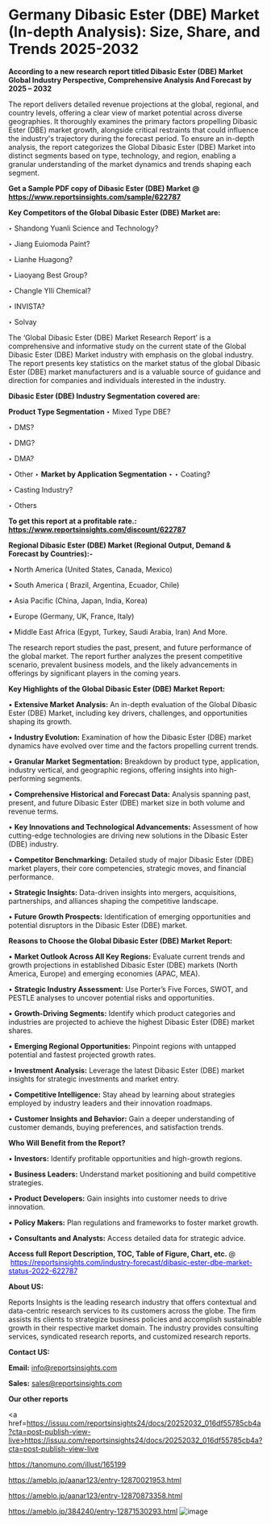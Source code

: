 # Germany Dibasic Ester (DBE) Market (In-depth Analysis): Size, Share, and Trends 2025-2032

<strong>According to a new research report titled Dibasic Ester (DBE) Market Global Industry Perspective, Comprehensive Analysis And Forecast by 2025 – 2032</strong>

The report delivers detailed revenue projections at the global, regional, and country levels, offering a clear view of market potential across diverse geographies. It thoroughly examines the primary factors propelling Dibasic Ester (DBE) market growth, alongside critical restraints that could influence the industry's trajectory during the forecast period. To ensure an in-depth analysis, the report categorizes the Global Dibasic Ester (DBE) Market into distinct segments based on type, technology, and region, enabling a granular understanding of the market dynamics and trends shaping each segment.

<strong>Get a Sample PDF copy of Dibasic Ester (DBE) Market </strong><strong>@<a href=https://www.reportsinsights.com/sample/622787 style=color:#0000ff;> https://www.reportsinsights.com/sample/622787</a></strong></font>

<strong>Key Competitors of the Global Dibasic Ester (DBE) Market are:</strong>

‣ Shandong Yuanli Science and Technology?

‣ Jiang Euiomoda Paint?

‣ Lianhe Huagong?

‣ Liaoyang Best Group?

‣ Changle YIli Chemical?

‣ INVISTA?

‣ Solvay

The ‘Global Dibasic Ester (DBE) Market Research Report’ is a comprehensive and informative study on the current state of the Global Dibasic Ester (DBE) Market industry with emphasis on the global industry. The report presents key statistics on the market status of the global Dibasic Ester (DBE) market manufacturers and is a valuable source of guidance and direction for companies and individuals interested in the industry.

<strong>Dibasic Ester (DBE) Industry Segmentation covered are:</strong>

<strong>Product Type Segmentation</strong>
‣
Mixed Type DBE?

‣ DMS?

‣ DMG?

‣ DMA?

‣ Other
‣ 
<strong>Market by Application Segmentation</strong>
‣
‣  Coating?

‣ Casting Industry?

‣ Others

<strong>To get this report at a profitable rate.: <a href=https://www.reportsinsights.com/discount/622787 style=color:#0000ff;>https://www.reportsinsights.com/discount/622787</a></strong></font>

<strong>Regional Dibasic Ester (DBE) Market (Regional Output, Demand &amp; Forecast by Countries):-</strong>

• North America (United States, Canada, Mexico)

• South America ( Brazil, Argentina, Ecuador, Chile)

• Asia Pacific (China, Japan, India, Korea)

• Europe (Germany, UK, France, Italy)

• Middle East Africa (Egypt, Turkey, Saudi Arabia, Iran) And More.

The research report studies the past, present, and future performance of the global market. The report further analyzes the present competitive scenario, prevalent business models, and the likely advancements in offerings by significant players in the coming years.

<strong>Key Highlights of the Global Dibasic Ester (DBE) Market Report:</strong>

• <strong>Extensive Market Analysis:</strong> An in-depth evaluation of the Global Dibasic Ester (DBE) Market, including key drivers, challenges, and opportunities shaping its growth.

• <strong>Industry Evolution:</strong> Examination of how the Dibasic Ester (DBE) market dynamics have evolved over time and the factors propelling current trends.

• <strong>Granular Market Segmentation:</strong> Breakdown by product type, application, industry vertical, and geographic regions, offering insights into high-performing segments.

• <strong>Comprehensive Historical and Forecast Data:</strong> Analysis spanning past, present, and future Dibasic Ester (DBE) market size in both volume and revenue terms.

• <strong>Key Innovations and Technological Advancements:</strong> Assessment of how cutting-edge technologies are driving new solutions in the Dibasic Ester (DBE) industry.

• <strong>Competitor Benchmarking:</strong> Detailed study of major Dibasic Ester (DBE) market players, their core competencies, strategic moves, and financial performance.

• <strong>Strategic Insights:</strong> Data-driven insights into mergers, acquisitions, partnerships, and alliances shaping the competitive landscape.

• <strong>Future Growth Prospects:</strong> Identification of emerging opportunities and potential disruptors in the Dibasic Ester (DBE) market.

<strong>Reasons to Choose the Global Dibasic Ester (DBE) Market Report:</strong>

• <strong>Market Outlook Across All Key Regions:</strong> Evaluate current trends and growth projections in established Dibasic Ester (DBE) markets (North America, Europe) and emerging economies (APAC, MEA).

• <strong>Strategic Industry Assessment:</strong> Use Porter’s Five Forces, SWOT, and PESTLE analyses to uncover potential risks and opportunities.

• <strong>Growth-Driving Segments:</strong> Identify which product categories and industries are projected to achieve the highest Dibasic Ester (DBE) market shares.

• <strong>Emerging Regional Opportunities:</strong> Pinpoint regions with untapped potential and fastest projected growth rates.

• <strong>Investment Analysis:</strong> Leverage the latest Dibasic Ester (DBE) market insights for strategic investments and market entry.

• <strong>Competitive Intelligence:</strong> Stay ahead by learning about strategies employed by industry leaders and their innovation roadmaps.

• <strong>Customer Insights and Behavior:</strong> Gain a deeper understanding of customer demands, buying preferences, and satisfaction trends.

<strong>Who Will Benefit from the Report?</strong>

• <strong>Investors:</strong> Identify profitable opportunities and high-growth regions.

• <strong>Business Leaders:</strong> Understand market positioning and build competitive strategies.

• <strong>Product Developers:</strong> Gain insights into customer needs to drive innovation.

• <strong>Policy Makers:</strong> Plan regulations and frameworks to foster market growth.

• <strong>Consultants and Analysts:</strong> Access detailed data for strategic advice.
</ul>
<strong>Access full Report Description, TOC, Table of Figure, Chart, etc. </strong>@  <a href=https://reportsinsights.com/industry-forecast/dibasic-ester-dbe-market-status-2022-622787 style=color:#0000ff;>https://reportsinsights.com/industry-forecast/dibasic-ester-dbe-market-status-2022-622787</a></font>

<strong><strong>About US</strong>:</strong>

Reports Insights is the leading research industry that offers contextual and data-centric research services to its customers across the globe. The firm assists its clients to strategize business policies and accomplish sustainable growth in their respective market domain. The industry provides consulting services, syndicated research reports, and customized research reports.

<strong>Contact US:</strong>

<p class=""""><b>Email:</b> <a href=mailto:info@reportsinsights.com>info@reportsinsights.com</a></p>
<p class=""""><b>Sales:</b> <a href=mailto:sales@reportsinsights.com>sales@reportsinsights.com</a></p>

<strong>Our other reports</strong>

<a href=https://issuu.com/reportsinsights24/docs/20252032_016df55785cb4a?cta=post-publish-view-live>https://issuu.com/reportsinsights24/docs/20252032_016df55785cb4a?cta=post-publish-view-live</a>

<a href=https://tanomuno.com/illust/165199>https://tanomuno.com/illust/165199</a>

<a href=https://ameblo.jp/aanar123/entry-12870021953.html>https://ameblo.jp/aanar123/entry-12870021953.html</a>

<a href=https://ameblo.jp/aanar123/entry-12870873358.html>https://ameblo.jp/aanar123/entry-12870873358.html</a>

<a href=https://ameblo.jp/384240/entry-12871530293.html>https://ameblo.jp/384240/entry-12871530293.html</a>
![image](https://github.com/user-attachments/assets/1eb750fc-d928-464f-82ec-55869dd43958)
